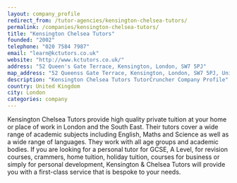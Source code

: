 ```yaml
---
layout: company_profile
redirect_from: /tutor-agencies/kensington-chelsea-tutors/
permalink: /companies/kensington-chelsea-tutors/
title: "Kensington Chelsea Tutors"
founded: "2002"
telephone: "020 7584 7987"
email: "learn@kctutors.co.uk"
website: "http://www.kctutors.co.uk/"
address: "52 Queen's Gate Terrace, Kensington, London, SW7 5PJ"
map_address: "52 Queenss Gate Terrace, Kensington, London, SW7 5PJ, United Kingdom"
description: "Kensington Chelsea Tutors TutorCruncher Company Profile"
country: United Kingdom
city: London
categories: company
---
```

Kensington Chelsea Tutors provide high quality private tuition at your home or place of work in London and the South
East. Their tutors cover a wide range of academic subjects including English, Maths and Science as well as a wide range
of languages. They work with all age groups and academic bodies. If you are looking for a personal tutor for GCSE, A
Level, for revision courses, crammers, home tuition, holiday tuition, courses for business or simply for personal
development, Kensington & Chelsea Tutors will provide you with a first-class service that is bespoke to your needs.
